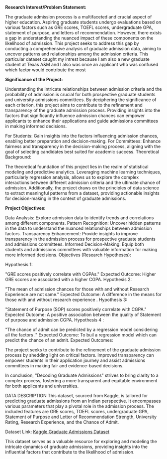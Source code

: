 

**Research Interest/Problem Statement:**

The graduate admission process is a multifaceted and crucial aspect of higher education. Aspiring graduate students undergo evaluations based on various factors such as GRE scores, TOEFL scores, undergraduate GPA, statement of purpose, and letters of recommendation. However, there exists a gap in understanding the nuanced impact of these components on the likelihood of admission. This project seeks to address this gap by conducting a comprehensive analysis of graduate admission data, aiming to uncover patterns and relationships among the admission criteria. This particular dataset caught my intrest because I am also a new graduate student at Texas A&M and I also was once an applicant who was confused which factor would contribute the most

<b>Significance of the Project:</b>

Understanding the intricate relationships between admission criteria and the probability of admission is crucial for both prospective graduate students and university admissions committees. By deciphering the significance of each criterion, this project aims to contribute to the refinement and transparency of the graduate admission process. Providing insights into the factors that significantly influence admission chances can empower applicants to enhance their applications and guide admissions committees in making informed decisions.

For Students: Gain insights into the factors influencing admission chances, enabling better preparation and decision-making.
For Committees: Enhance fairness and transparency in the decision-making process, aligning with the goal of selecting candidates best suited for academic success.
Theoretical Background:

The theoretical foundation of this project lies in the realm of statistical modeling and predictive analytics. Leveraging machine learning techniques, particularly regression analysis, allows us to explore the complex interactions between different admission criteria and the ultimate chance of admission. Additionally, the project draws on the principles of data science to extract meaningful patterns from a dataset, providing actionable insights for decision-making in the context of graduate admissions.

**Project Objectives:**

Data Analysis: Explore admission data to identify trends and correlations among different components.
Pattern Recognition: Uncover hidden patterns in the data to understand the nuanced relationships between admission factors.
Transparency Enhancement: Provide insights to improve transparency in the admission process for prospective graduate students and admissions committees.
Informed Decision-Making: Equip both students and admissions committees with valuable information for making more informed decisions.
Objectives (Research Hypotheses):

Hypothesis 1:

"GRE scores positively correlate with CGPAs."
Expected Outcome: Higher GRE scores are associated with a higher CGPA.
Hypothesis 2:

"The mean of admission chances for those with and without Research Experience are not same."
Expected Outcome: A difference in the means for those with and without research experience .
Hypothesis 3:

"Statement of Purpose (SOP) scores positively correlate with CGPA."
Expected Outcome: A positive association between the quality of Statement of purpose and admission CGPA.
Hypothesis 4 :

"The chance of admit can be predicted by a regression model considering all the factors ."
Expected Outcome: To buil a regression model which can predict the chance of an admit.
Expected Outcomes:

The project seeks to contribute to the refinement of the graduate admission process by shedding light on critical factors. Improved transparency can empower students in their application journey and assist admissions committees in making fair and evidence-based decisions.

In conclusion, "Decoding Graduate Admissions" strives to bring clarity to a complex process, fostering a more transparent and equitable environment for both applicants and universities.

DATA DESCRIPTION
This dataset, sourced from Kaggle, is tailored for predicting graduate admissions from an Indian perspective. It encompasses various parameters that play a pivotal role in the admission process. The included features are GRE scores, TOEFL scores, undergraduate GPA, Statement of Purpose and Letter of Recommendation Strength, University Rating, Research Experience, and the Chance of Admit.

Dataset Link: [Kaggle Graduate Admissions Dataset](https://www.kaggle.com/datasets/mohansacharya/graduate-admissions/data)

This dataset serves as a valuable resource for exploring and modeling the intricate dynamics of graduate admissions, providing insights into the influential factors that contribute to the likelihood of admission.
